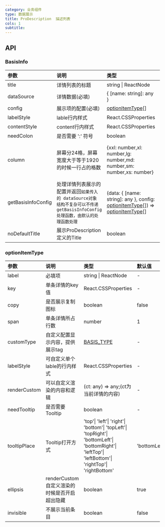 ```yaml
---
category: 业务组件
type: 数据展示
title: ProDescription  描述列表
cols: 1
subtitle: 
---
```


## API
### BasisInfo
|参数|说明|类型|默认值|
|:---|:---|:---|:---|
|title|详情列表的标题| string \| ReactNode |-|
|dataSource|详情数据(必填)| { [name: string]: any } | - |  
|config|展示项的配置(必填)|[optionItemType](#optionItemType)[]|-|
|labelStyle|lable行内样式|React.CSSProperties|-|
|contentStyle|content行内样式|React.CSSProperties|-|
|needColon| 是否需要 ':' 符号|boolean|false|
|column| 屏幕分24格，屏幕宽度大于等于1920的时候一行占的格数 | {xxl: number,xl: number,lg: number,md: number,sm: number,xs: number} | {xxl: 3,xl: 2,lg: 2,md: 2,sm: 2,xs:1}|
| getBasisInfoConfig | 处理详情列表展示的配置并返回`如果传入的 dataSource对象 结构不复杂可以不传递getBasisInfoConfig处理函数，由默认的处理函数处理` | (data: { [name: string]: any }, config: [optionItemType](#optionItemType)[]) => [optionItemType](#optionItemType)[] | - |
| noDefaultTitle | 展示ProDescription定义的Title | boolean | true |


### optionItemType
|参数|说明|类型|默认值|
|:---|:---|:---|:---|
|label|必填项|string \| ReactNode|-|
|key|单条详情的key值|React.CSSProperties|-|
|copy| 是否展示复制图标 |boolean|false|
|span| 单条详情所占行数 |number|1|
|customType| 自定义配置显示内容，提供展示tag | [BASIS_TYPE](#BASIS_TYPE) | - |
|labelStyle|可自定义单个lable的行内样式|React.CSSProperties|-|
| renderCustom | 可以自定义渲染的内容和逻辑 | (ct: any) => any;(ct为当前详情的内容) | - |
| needTooltip | 是否需要Tooltip | boolean | - |
| tooltipPlace | Tooltip打开方式 | 'top'\| 'left'\| 'right'\| 'bottom'\| 'topLeft'\| 'topRight'\| 'bottomLeft'\| 'bottomRight'\| 'leftTop'\| 'leftBottom'\| 'rightTop'\| 'rightBottom' | 'bottomLeft' |
| ellipsis | renderCustom自定义渲染的时候是否开启超出隐藏 | boolean | true |
| invisible | 不展示当前条目 | boolean | false |

